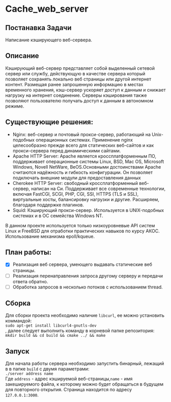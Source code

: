 # Cache_web_server

## Постанавка Задачи
Написание кэширующего веб-сервера.

## Описание
Кэширующий веб-сервер представляет собой выделенный сетевой сервер или службу, действующую в качестве сервера который позволяет сохранять локально веб страницы или другой интернет контент. Размещая ранее запрошенную информацию в местах временного хранения, кэш-сервер ускоряет доступ к данным и снижает нагрузку на интернет соединение. Серверы кэширования также позволяют пользователю получать доступ к данным в автономном режиме.

## Существующие решения:
- Nginx:  веб-сервер и почтовый прокси-сервер, работающий на Unix-подобных операционных системах. Применение nginx целесообразно прежде всего для статических веб-сайтов и как прокси-сервера перед динамическими сайтами.
- Apache HTTP Server: Apache является кроссплатформенным ПО, поддерживает операционные системы Linux, BSD, Mac OS, Microsoft Windows, Novell NetWare, BeOS.Основными достоинствами Apache считаются надёжность и гибкость конфигурации. Он позволяет подключать внешние модули для предоставления данных
- Cherokee HTTP Server:  свободный кроссплатформенный веб-сервер, написан на Си. Поддерживает все современные технологии, включая FastCGI, SCGI, PHP, CGI, SSI, HTTPS (TLS и SSL), виртуальные хосты, балансировку нагрузки и другие. Расширяем, благодаря поддержке плагинов.
- Squid: Кэширующий прокси-сервер. Используется в UNIX-подобных системах и в ОС семейства Windows NT.

В данном проекте используется только низкоуровневые API систем Linux и FreeBSD для
отработки практических навыков по курсу АКОС.
Использование механизма epoll/kqueue.


## План работы:
- [X] Реализация веб сервера, умеющего выдавать статические веб страницы.
- [ ] Реализация перенаправления запроса другому серверу и передачи ответа обратно.
- [ ] Обработка запросов в несколько потоков с использованием thread.

## Сборка
Для сборки проекта необходимо наличие `libcurl`, ее можно установить коммандой:<br /> `sudo apt-get install libcurl4-gnutls-dev` <br/>, далее следует выполнить команду в корневой папке репозитория:<br />
`mkdir build && cd build && cmake ../ && make`

## Запуск
Для начала работы сервера необходимо запустить бинарный, лежащий в в папке `build` c двумя параметрами:<br />
`./server address name`<br />
Где `address` - адрес кэшируемой веб-страницы,`name` - имя закешируемого файла, к которому можно будет обращаться в будущем для повторного открытия.
Страница находится по адресу `127.0.0.1:3000`.

